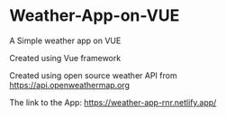 # Weather-App-on-VUE
A Simple weather app on VUE

Created using Vue framework

Created using open source weather API from https://api.openweathermap.org

The link to the App: https://weather-app-rnr.netlify.app/

